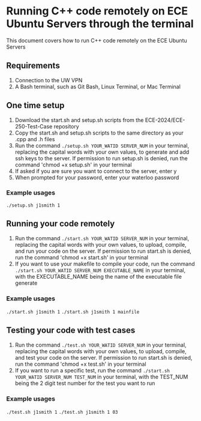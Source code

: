 # Running C++ code remotely on ECE Ubuntu Servers through the terminal
This document covers how to run C++ code remotely on the ECE Ubuntu Servers

## Requirements
1. Connection to the UW VPN
2. A Bash terminal, such as Git Bash, Linux Terminal, or Mac Terminal

## One time setup
1. Download the start.sh and setup.sh scripts from the ECE-2024/ECE-250-Test-Case repository
2. Copy the start.sh and setup.sh scripts to the same directory as your .cpp and .h files
3. Run the command `./setup.sh YOUR_WATID SERVER_NUM` in your terminal, replacing the capital words with your own values, to generate and add ssh keys to the server. If permission to run setup.sh is denied, run the command 'chmod +x setup.sh' in your terminal
4. If asked if you are sure you want to connect to the server, enter y
5. When prompted for your password, enter your waterloo password
### Example usages
`./setup.sh j1smith 1`

## Running your code remotely
1. Run the command `./start.sh YOUR_WATID SERVER_NUM` in your terminal, replacing the capital words with your own values, to upload, compile, and run your code on the server. If permission to run start.sh is denied, run the command 'chmod +x start.sh' in your terminal
2. If you want to use your makefile to compile your code, run the command `./start.sh YOUR_WATID SERVER_NUM EXECUTABLE_NAME` in your terminal, with the EXECUTABLE_NAME being the name of the executable file generate
### Example usages
`./start.sh j1smith 1`
`./start.sh j1smith 1 mainfile`

## Testing your code with test cases
1. Run the command `./test.sh YOUR_WATID SERVER_NUM` in your terminal, replacing the capital words with your own values, to upload, compile, and test your code on the server. If permission to run start.sh is denied, run the command 'chmod +x test.sh' in your terminal
2. If you want to run a specific test, run the command `./start.sh YOUR_WATID SERVER_NUM TEST_NUM` in your terminal, with the TEST_NUM being the 2 digit test number for the test you want to run
### Example usages
`./test.sh j1smith 1`
`./test.sh j1smith 1 03`
